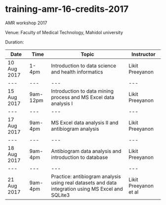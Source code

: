# training-amr-16-credits-2017
AMR workshop 2017

Venue: Faculty of Medical Technology, Mahidol university

Duration:

|Date|Time|Topic|Instructor|
|---|---|---|---|
|10 Aug 2017|1-4pm|Introduction to data science and health informatics|Likit Preeyanon|
|---|---|---|---|
|15 Aug 2017|9am-12pm|Introduction to data mining process and MS Excel data analysis I|Likit Preeyanon|
|---|---|---|---|
|17 Aug 2017|9am-4pm|MS Excel data analysis II and antibiogram analysis|Likit Preeyanon|
|---|---|---|---|
|18 Aug 2017|9am-4pm|Antibiogram data analysis and introduction to database|Likit Preeyanon|
|---|---|---|---|
|21 Aug 2017|9am-4pm|Practice: antibiogram analysis using real datasets and data integration using MS Excel and SQLite3|Likit Preeyanon et al|
